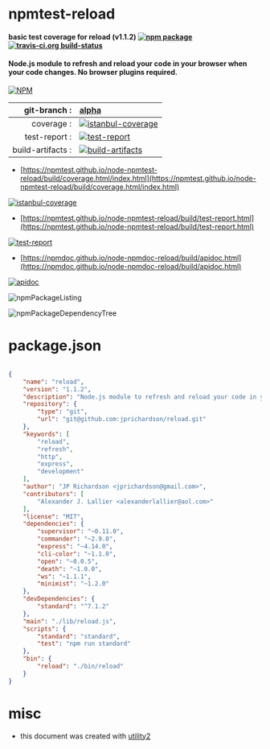 # npmtest-reload

#### basic test coverage for  reload (v1.1.2)  [![npm package](https://img.shields.io/npm/v/npmtest-reload.svg?style=flat-square)](https://www.npmjs.org/package/npmtest-reload) [![travis-ci.org build-status](https://api.travis-ci.org/npmtest/node-npmtest-reload.svg)](https://travis-ci.org/npmtest/node-npmtest-reload)

#### Node.js module to refresh and reload your code in your browser when your code changes. No browser plugins required.

[![NPM](https://nodei.co/npm/reload.png?downloads=true&downloadRank=true&stars=true)](https://www.npmjs.com/package/reload)

| git-branch : | [alpha](https://github.com/npmtest/node-npmtest-reload/tree/alpha)|
|--:|:--|
| coverage : | [![istanbul-coverage](https://npmtest.github.io/node-npmtest-reload/build/coverage.badge.svg)](https://npmtest.github.io/node-npmtest-reload/build/coverage.html/index.html)|
| test-report : | [![test-report](https://npmtest.github.io/node-npmtest-reload/build/test-report.badge.svg)](https://npmtest.github.io/node-npmtest-reload/build/test-report.html)|
| build-artifacts : | [![build-artifacts](https://npmtest.github.io/node-npmtest-reload/glyphicons_144_folder_open.png)](https://github.com/npmtest/node-npmtest-reload/tree/gh-pages/build)|

- [https://npmtest.github.io/node-npmtest-reload/build/coverage.html/index.html](https://npmtest.github.io/node-npmtest-reload/build/coverage.html/index.html)

[![istanbul-coverage](https://npmtest.github.io/node-npmtest-reload/build/screenCapture.buildCi.browser.%252Ftmp%252Fbuild%252Fcoverage.lib.html.png)](https://npmtest.github.io/node-npmtest-reload/build/coverage.html/index.html)

- [https://npmtest.github.io/node-npmtest-reload/build/test-report.html](https://npmtest.github.io/node-npmtest-reload/build/test-report.html)

[![test-report](https://npmtest.github.io/node-npmtest-reload/build/screenCapture.buildCi.browser.%252Ftmp%252Fbuild%252Ftest-report.html.png)](https://npmtest.github.io/node-npmtest-reload/build/test-report.html)

- [https://npmdoc.github.io/node-npmdoc-reload/build/apidoc.html](https://npmdoc.github.io/node-npmdoc-reload/build/apidoc.html)

[![apidoc](https://npmdoc.github.io/node-npmdoc-reload/build/screenCapture.buildCi.browser.%252Ftmp%252Fbuild%252Fapidoc.html.png)](https://npmdoc.github.io/node-npmdoc-reload/build/apidoc.html)

![npmPackageListing](https://npmtest.github.io/node-npmtest-reload/build/screenCapture.npmPackageListing.svg)

![npmPackageDependencyTree](https://npmtest.github.io/node-npmtest-reload/build/screenCapture.npmPackageDependencyTree.svg)



# package.json

```json

{
    "name": "reload",
    "version": "1.1.2",
    "description": "Node.js module to refresh and reload your code in your browser when your code changes. No browser plugins required.",
    "repository": {
        "type": "git",
        "url": "git@github.com:jprichardson/reload.git"
    },
    "keywords": [
        "reload",
        "refresh",
        "http",
        "express",
        "development"
    ],
    "author": "JP Richardson <jprichardson@gmail.com>",
    "contributors": [
        "Alexander J. Lallier <alexanderlallier@aol.com>"
    ],
    "license": "MIT",
    "dependencies": {
        "supervisor": "~0.11.0",
        "commander": "~2.9.0",
        "express": "~4.14.0",
        "cli-color": "~1.1.0",
        "open": "~0.0.5",
        "death": "~1.0.0",
        "ws": "~1.1.1",
        "minimist": "~1.2.0"
    },
    "devDependencies": {
        "standard": "^7.1.2"
    },
    "main": "./lib/reload.js",
    "scripts": {
        "standard": "standard",
        "test": "npm run standard"
    },
    "bin": {
        "reload": "./bin/reload"
    }
}
```



# misc
- this document was created with [utility2](https://github.com/kaizhu256/node-utility2)
